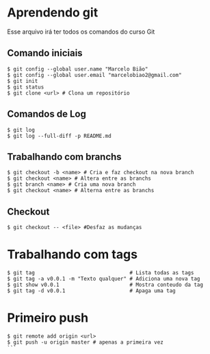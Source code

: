 # Aprendendo git
Esse arquivo irá ter todos os comandos do curso Git

## Comando iniciais
```shell
$ git config --global user.name "Marcelo Bião"
$ git config --global user.email "marcelobiao2@gmail.com"
$ git init
$ git status
$ git clone <url> # Clona um repositório  
```

## Comandos de Log
```shell
$ git log
$ git log --full-diff -p README.md
```

## Trabalhando com branchs
```shell
$ git checkout -b <name> # Cria e faz checkout na nova branch
$ git checkout <name> # Altera entre as branchs
$ git branch <name> # Cria uma nova branch
$ git checkout <name> # Alterna entre as branchs
```

## Checkout
```shell
$ git checkout -- <file> #Desfaz as mudanças
```

# Trabalhando com tags
```shell
$ git tag                               # Lista todas as tags
$ git tag -a v0.0.1 -m "Texto qualquer" # Adiciona uma nova tag
$ git show v0.0.1                       # Mostra conteudo da tag
$ git tag -d v0.0.1                     # Apaga uma tag
```

# Primeiro push
````shell
$ git remote add origin <url>
$ git push -u origin master # apenas a primeira vez
```
